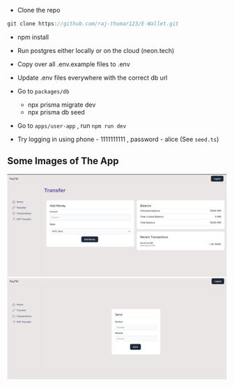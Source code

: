 - Clone the repo

```jsx
git clone https://github.com/raj-thumar123/E-Wallet.git
```

- npm install
- Run postgres either locally or on the cloud (neon.tech)

- Copy over all .env.example files to .env
- Update .env files everywhere with the correct db url
- Go to `packages/db`
    - npx prisma migrate dev
    - npx prisma db seed
- Go to `apps/user-app` , run `npm run dev`
- Try logging in using phone - 1111111111 , password - alice (See `seed.ts`)

## Some Images of The App

![App Image 1](photos/1.png)
![App Image 2](photos/2.png)
